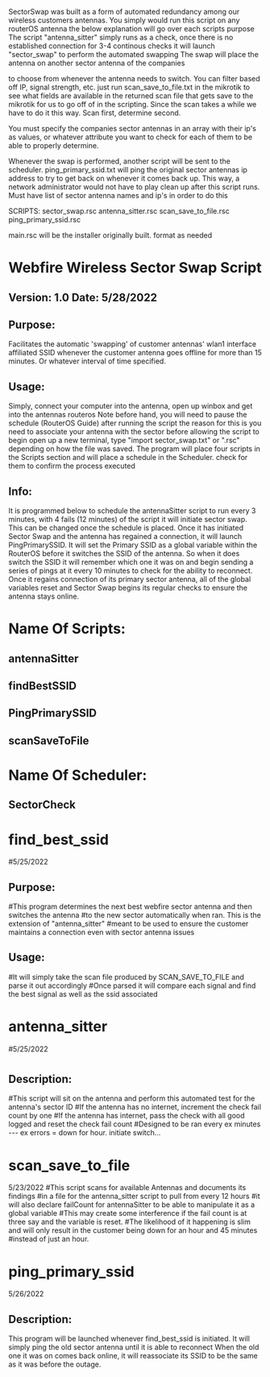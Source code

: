 SectorSwap was built as a form of automated redundancy among our wireless customers antennas.
You simply would run this script on any routerOS antenna the below explanation will go over each scripts purpose
The script "antenna_sitter" simply runs as a check, once there is no established 
connection for 3-4 continous checks it will launch "sector_swap" to perform the automated swapping
The swap will place the antenna on another sector antenna of the companies

to choose from whenever the antenna needs to switch. You can filter based off IP, signal strength, etc. just
run scan_save_to_file.txt in the mikrotik to see what fields are available in the returned scan file that
gets save to the mikrotik for us to go off of in the scripting. 
Since the scan takes a while we have to do it this way. 
Scan first, determine second. 

You must specify the companies sector antennas in an array with their ip's as values, or whatever attribute you want to check for each of them 
to be able to properly determine.

Whenever the swap is performed, another script will be sent to the scheduler. 
ping_primary_ssid.txt will ping the original sector antennas ip address to try to get back on whenever it comes back up. 
This way, a network administrator would not have to play clean up after this script runs. Must have list of sector antenna
names and ip's in order to do this


SCRIPTS:
sector_swap.rsc
antenna_sitter.rsc
scan_save_to_file.rsc
ping_primary_ssid.rsc

main.rsc will be the installer originally built. format as needed


# Webfire Wireless Sector Swap Script
## Version: 1.0  Date: 5/28/2022

## Purpose:
Facilitates the automatic 'swapping' of customer antennas' wlan1 interface affiliated SSID
whenever the customer antenna goes offline for more than 15 minutes. Or whatever interval of time
specified.

## Usage:
Simply, connect your computer into the antenna, open up winbox and get into the antennas routeros
Note before hand, you will need to pause the schedule (RouterOS Guide) after running the script
the reason for this is you need to associate your antenna with the sector before allowing the script to begin
open up a new terminal, type "import sector_swap.txt" or ".rsc" depending on how the file was saved.
The program will place four scripts in the Scripts section and will place a schedule in the Scheduler.
check for them to confirm the process executed

## Info:
It is programmed below to schedule the antennaSitter script to run every 3 minutes, with 4 fails (12 minutes)
of the script it will initiate sector swap. This can be changed once the schedule is placed. Once it has initiated
Sector Swap and the antenna has regained a connection, it will launch PingPrimarySSID. It will set the Primary SSID as
a global variable within the RouterOS before it switches the SSID of the antenna. So when it does switch the SSID
it will remember which one it was on and begin sending a series of pings at it every 10 minutes to check for the ability 
to reconnect. Once it regains connection of its primary sector antenna, all of the global variables reset and Sector Swap
begins its regular checks to ensure the antenna stays online. 

# Name Of Scripts:
## antennaSitter
## findBestSSID
## PingPrimarySSID
## scanSaveToFile
#
# Name Of Scheduler:
## SectorCheck


# find_best_ssid
#5/25/2022
## Purpose:
#This program determines the next best webfire sector antenna and then switches the antenna
#to the new sector automatically when ran. This is the extension of "antenna_sitter" 
#meant to be used to ensure the customer maintains a connection even with sector antenna issues
## Usage: 
#It will simply take the scan file produced by SCAN_SAVE_TO_FILE and parse it out accordingly
#Once parsed it will compare each signal and find the best signal as well as the ssid associated 



# antenna_sitter
#5/25/2022
# 
## Description:
#This script will sit on the antenna and perform this automated test for the antenna's sector ID
#If the antenna has no internet, increment the check fail count by one
#If the antenna has internet, pass the check with all good logged and reset the check fail count
#Designed to be ran every ex minutes --- ex errors = down for hour. initiate switch...



# scan_save_to_file
5/23/2022
#This script scans for available Antennas and documents its findings
#in a file for the antenna_sitter script to pull from every 12 hours
#it will also declare failCount for antennaSitter to be able to manipulate it as a global variable
#This may create some interference if the fail count is at three say and the variable is reset. 
#The likelihood of it happening is slim and will only result in the customer being down for an hour and 45 minutes
#instead of just an hour. 



# ping_primary_ssid
5/26/2022
 ## Description:
This program will be launched whenever find_best_ssid is initiated.
It will simply ping the old sector antenna until it is able to reconnect
When the old one it was on comes back online, it will reassociate its SSID
to be the same as it was before the outage. 

